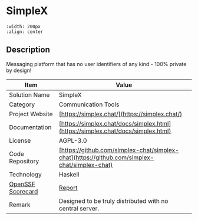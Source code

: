 # SimpleX 



```{image} https://simplex.chat/img/new/logo-light.png 
:width: 200px 
:align: center 
```

## Description 
Messaging platform that has no user identifiers of any kind - 100% private by design!

| Item |  Value |
| ------ | ------ |
| Solution Name | SimpleX |
| Category | Communication Tools |
| Project Website | [https://simplex.chat/](https://simplex.chat/) |
| Documentation | [https://simplex.chat/docs/simplex.html](https://simplex.chat/docs/simplex.html) |
| License | AGPL-3.0 |
| Code Repository | [https://github.com/simplex-chat/simplex-chat](https://github.com/simplex-chat/simplex-chat) |
| Technology | Haskell |
| [OpenSSF Scorecard](https://scorecard.dev/) | [Report](https://securityscorecards.dev/viewer/?uri=github.com/simplex-chat/simplex-chat) |
| Remark | Designed to be truly distributed with no central server. |  


